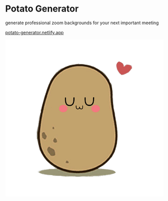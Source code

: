 # Potato Generator

generate professional zoom backgrounds for your next important meeting

[potato-generator.netlify.app](https://potato-generator.netlify.app)

![](UwUPotato.png)
